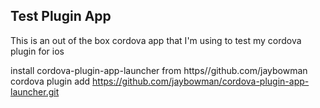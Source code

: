 ## Test Plugin App
This is an out of the box cordova app that I'm using to test my cordova plugin for ios 

install cordova-plugin-app-launcher from https//github.com/jaybowman
cordova plugin add https://github.com/jaybowman/cordova-plugin-app-launcher.git
